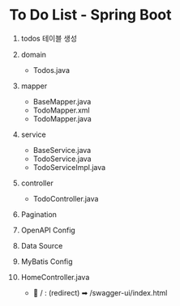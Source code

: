 # To Do List - Spring Boot 
1. todos 테이블 생성
2. domain
    - Todos.java 
3. mapper
    - BaseMapper.java
    - TodoMapper.xml
    - TodoMapper.java
4. service
    - BaseService.java
    - TodoService.java
    - TodoServiceImpl.java
5. controller
    - TodoController.java
6. Pagination

7. OpenAPI Config

8. Data Source 

9. MyBatis Config

10. HomeController.java
    - 🔗 / : (redirect) ➡ /swagger-ui/index.html 